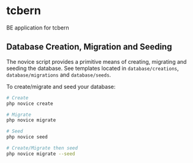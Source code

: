 # tcbern
BE application for tcbern

## Database Creation, Migration and Seeding

The novice script provides a primitive means of creating, migrating and seeding the database.
See templates located in `database/creations`, `database/migrations` and `database/seeds`.

To create/migrate and seed your database:
```bash
# Create
php novice create

# Migrate
php novice migrate

# Seed
php novice seed

# Create/Migrate then seed
php novice migrate --seed
```
